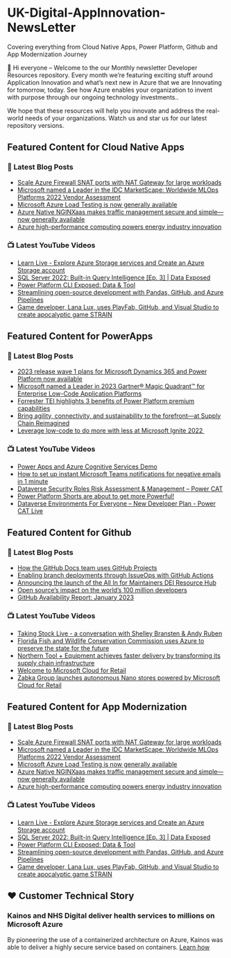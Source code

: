 # UK-Digital-AppInnovation-NewsLetter

Covering everything from Cloud Native Apps, Power Platform, Github and App Modernization Journey

👋 Hi everyone – Welcome to the our Monthly newsletter Developer Resources repository. Every month we’re featuring exciting stuff around Application Innovation and what’s next new in Azure that we are Innovating for tomorrow, today. See how Azure enables your organization to invent with purpose through our ongoing technology investments..


We hope that these resources will help you innovate and address the real-world needs of your organizations. Watch us and star us for our latest repository versions.

## Featured Content for Cloud Native Apps


### 📝 Latest Blog Posts

    
<!-- BLOGCNA:START -->
- [Scale Azure Firewall SNAT ports with NAT Gateway for large workloads](https://azure.microsoft.com/blog/scale-azure-firewall-snat-ports-with-nat-gateway-for-large-workloads/)
- [Microsoft named a Leader in the IDC MarketScape: Worldwide MLOps Platforms 2022 Vendor Assessment](https://azure.microsoft.com/blog/microsoft-named-a-leader-in-the-idc-marketscape-worldwide-mlops-platforms-2022-vendor-assessment/)
- [Microsoft Azure Load Testing is now generally available](https://azure.microsoft.com/blog/microsoft-azure-load-testing-is-now-generally-available/)
- [Azure Native NGINXaas makes traffic management secure and simple—now generally available](https://azure.microsoft.com/blog/azure-native-nginxaas-makes-traffic-management-secure-and-simple-now-generally-available/)
- [Azure high-performance computing powers energy industry innovation](https://azure.microsoft.com/blog/azure-highperformance-computing-powers-energy-industry-innovation/)
<!-- BLOGCNA:END -->

### 📺 Latest YouTube Videos

 
<!-- YOUTUBECNA:START -->
- [Learn Live - Explore Azure Storage services and Create an Azure Storage account](https://www.youtube.com/watch?v=plhEkb4u-Vw)
- [SQL Server 2022: Built-in Query Intelligence [Ep. 3] | Data Exposed](https://www.youtube.com/watch?v=Nd0mKM3O3sQ)
- [Power Platform CLI Exposed: Data &amp; Tool](https://www.youtube.com/watch?v=QSRrC4mEj5o)
- [Streamlining open-source development with Pandas, GitHub, and Azure Pipelines](https://www.youtube.com/watch?v=Aj_2LvZ_j6o)
- [Game developer, Lana Lux, uses PlayFab, GitHub, and Visual Studio to create apocalyptic game STRAIN](https://www.youtube.com/watch?v=vCbN86VwR5o)
<!-- YOUTUBECNA:END -->

##  Featured Content for PowerApps
### 📝 Latest Blog Posts
<!-- BLOGPOWER:START -->
- [2023 release wave 1 plans for Microsoft Dynamics 365 and Power Platform now available](https://cloudblogs.microsoft.com/dynamics365/bdm/2023/01/25/2023-release-wave-1-plans-for-microsoft-dynamics-365-and-power-platform-now-available/)
- [Microsoft named a Leader in 2023 Gartner® Magic Quadrant™ for Enterprise Low-Code Application Platforms](https://powerapps.microsoft.com/en-us/blog/microsoft-named-a-leader-in-2023-gartner-magic-quadrant-for-enterprise-low-code-application-platforms/)
- [Forrester TEI highlights 3 benefits of Power Platform premium capabilities](https://cloudblogs.microsoft.com/powerplatform/2022/11/28/forrester-tei-highlights-3-benefits-of-power-platform-premium-capabilities/)
- [Bring agility, connectivity, and sustainability to the forefront—at Supply Chain Reimagined](https://cloudblogs.microsoft.com/dynamics365/bdm/2022/10/27/bring-agility-connectivity-and-sustainability-to-the-forefront-at-supply-chain-reimagined/)
- [Leverage low-code to do more with less at Microsoft Ignite 2022 ](https://cloudblogs.microsoft.com/powerplatform/2022/10/12/leverage-low-code-to-do-more-with-less-at-microsoft-ignite-2022/)
<!-- BLOGPOWER:END -->
 ### 📺 Latest YouTube Videos
    
<!-- YOUTUBEPOWER:START -->
- [Power Apps and Azure Cognitive Services Demo](https://www.youtube.com/watch?v=ka_yY77b-0M)
- [How to set up instant Microsoft Teams notifications for negative emails in 1 minute](https://www.youtube.com/watch?v=qfmQAObXTHQ)
- [Dataverse Security Roles Risk Assessment &amp; Management – Power CAT](https://www.youtube.com/watch?v=0z-yZcYaC5Y)
- [Power Platform Shorts are about to get more Powerful!](https://www.youtube.com/watch?v=Dk0NzNeCkSc)
- [Dataverse Environments For Everyone – New Developer Plan - Power CAT Live](https://www.youtube.com/watch?v=yXRSnN2AWTs)
<!-- YOUTUBEPOWER:END -->

##  Featured Content for Github
### 📝 Latest Blog Posts
<!-- BLOGGITHUB:START -->
- [How the GitHub Docs team uses GitHub Projects](https://github.blog/2023-02-02-how-the-github-docs-team-uses-github-projects/)
- [Enabling branch deployments through IssueOps with GitHub Actions](https://github.blog/2023-02-02-enabling-branch-deployments-through-issueops-with-github-actions/)
- [Announcing the launch of the All In for Maintainers DEI Resource Hub](https://github.blog/2023-02-01-announcing-the-launch-of-the-all-in-for-maintainers-dei-resource-hub/)
- [Open source’s impact on the world’s 100 million developers](https://github.blog/2023-02-01-open-sources-impact-on-the-worlds-100-million-developers/)
- [GitHub Availability Report: January 2023](https://github.blog/2023-02-01-github-availability-report-january-2023/)
<!-- BLOGGITHUB:END -->
### 📺 Latest YouTube Videos
<!-- YOUTUBEGITHUB:START -->
- [Taking Stock Live - a conversation with Shelley Bransten &amp; Andy Ruben](https://www.youtube.com/watch?v=RbUd55D2O1s)
- [Florida Fish and Wildlife Conservation Commission uses Azure to preserve the state for the future](https://www.youtube.com/watch?v=Y7E1CfP6Wj8)
- [Northern Tool + Equipment achieves faster delivery by transforming its supply chain infrastructure](https://www.youtube.com/watch?v=RBsf6I6uayg)
- [Welcome to Microsoft Cloud for Retail](https://www.youtube.com/watch?v=1ZG9IRJ8eEM)
- [Żabka Group launches autonomous Nano stores powered by Microsoft Cloud for Retail](https://www.youtube.com/watch?v=BJpwE4YLYD0)
<!-- YOUTUBEGITHUB:END -->
##  Featured Content for App Modernization
### 📝 Latest Blog Posts
<!-- BLOGAPPMOD:START -->
- [Scale Azure Firewall SNAT ports with NAT Gateway for large workloads](https://azure.microsoft.com/blog/scale-azure-firewall-snat-ports-with-nat-gateway-for-large-workloads/)
- [Microsoft named a Leader in the IDC MarketScape: Worldwide MLOps Platforms 2022 Vendor Assessment](https://azure.microsoft.com/blog/microsoft-named-a-leader-in-the-idc-marketscape-worldwide-mlops-platforms-2022-vendor-assessment/)
- [Microsoft Azure Load Testing is now generally available](https://azure.microsoft.com/blog/microsoft-azure-load-testing-is-now-generally-available/)
- [Azure Native NGINXaas makes traffic management secure and simple—now generally available](https://azure.microsoft.com/blog/azure-native-nginxaas-makes-traffic-management-secure-and-simple-now-generally-available/)
- [Azure high-performance computing powers energy industry innovation](https://azure.microsoft.com/blog/azure-highperformance-computing-powers-energy-industry-innovation/)
<!-- BLOGAPPMOD:END -->
### 📺 Latest YouTube Videos
<!-- YOUTUBEAPPMOD:START -->
- [Learn Live - Explore Azure Storage services and Create an Azure Storage account](https://www.youtube.com/watch?v=plhEkb4u-Vw)
- [SQL Server 2022: Built-in Query Intelligence [Ep. 3] | Data Exposed](https://www.youtube.com/watch?v=Nd0mKM3O3sQ)
- [Power Platform CLI Exposed: Data &amp; Tool](https://www.youtube.com/watch?v=QSRrC4mEj5o)
- [Streamlining open-source development with Pandas, GitHub, and Azure Pipelines](https://www.youtube.com/watch?v=Aj_2LvZ_j6o)
- [Game developer, Lana Lux, uses PlayFab, GitHub, and Visual Studio to create apocalyptic game STRAIN](https://www.youtube.com/watch?v=vCbN86VwR5o)
<!-- YOUTUBEAPPMOD:END -->


## ♥️ Customer Technical Story 

### Kainos and NHS Digital deliver health services to millions on Microsoft Azure

By pioneering the use of a containerized architecture on Azure, Kainos was able to deliver a highly secure service based on containers. [Learn how](https://customers.microsoft.com/en-us/story/1368348549535774520-kainos-and-nhs-digital-deliver-health-services-to-millions-on-microsoft-azure)

